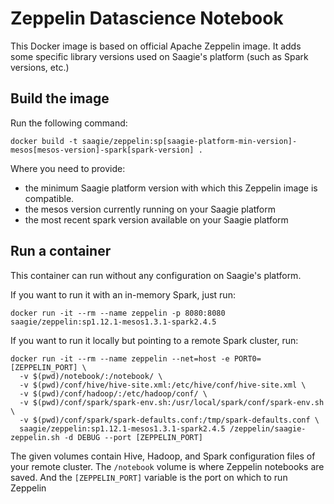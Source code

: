 # Zeppelin Datascience Notebook

This Docker image is based on official Apache Zeppelin image.
It adds some specific library versions used on Saagie's platform (such as Spark versions, etc.)

## Build the image

Run the following command:
```
docker build -t saagie/zeppelin:sp[saagie-platform-min-version]-mesos[mesos-version]-spark[spark-version] .
```

Where you need to provide:
- the minimum Saagie platform version with which this Zeppelin image is compatible.
- the mesos version currently running on your Saagie platform
- the most recent spark version available on your Saagie platform


## Run a container

This container can run without any configuration on Saagie's platform.

If you want to run it with an in-memory Spark, just run:
```
docker run -it --rm --name zeppelin -p 8080:8080 saagie/zeppelin:sp1.12.1-mesos1.3.1-spark2.4.5
```

 If you want to run it locally but pointing to a remote Spark cluster, run:
```
docker run -it --rm --name zeppelin --net=host -e PORT0=[ZEPPELIN_PORT] \
  -v $(pwd)/notebook/:/notebook/ \
  -v $(pwd)/conf/hive/hive-site.xml:/etc/hive/conf/hive-site.xml \
  -v $(pwd)/conf/hadoop/:/etc/hadoop/conf/ \
  -v $(pwd)/conf/spark/spark-env.sh:/usr/local/spark/conf/spark-env.sh \
  -v $(pwd)/conf/spark/spark-defaults.conf:/tmp/spark-defaults.conf \
  saagie/zeppelin:sp1.12.1-mesos1.3.1-spark2.4.5 /zeppelin/saagie-zeppelin.sh -d DEBUG --port [ZEPPELIN_PORT]
```

The given volumes contain Hive, Hadoop, and Spark configuration files of your remote cluster.
The `/notebook` volume is where Zeppelin notebooks are saved.
And the `[ZEPPELIN_PORT]` variable is the port on which to run Zeppelin
